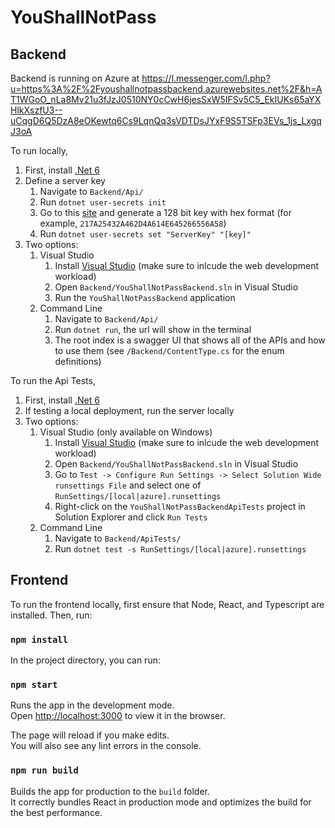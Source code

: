 # YouShallNotPass

## Backend
Backend is running on Azure at https://l.messenger.com/l.php?u=https%3A%2F%2Fyoushallnotpassbackend.azurewebsites.net%2F&h=AT1WGoO_nLa8Mv21u3fJzJ0510NY0cCwH6jesSxW5IFSv5C5_EkIUKs65aYXHlkXszfU3--uCqgD6Q5DzA8eOKewtq6Cs9LqnQq3sVDTDsJYxF9S5TSFp3EVs_1js_LxgqJ3oA

To run locally,
1. First, install [.Net 6](https://dotnet.microsoft.com/en-us/download)
2. Define a server key
    1. Navigate to `Backend/Api/`
    2. Run `dotnet user-secrets init`
    3. Go to this [site](https://www.allkeysgenerator.com/Random/Security-Encryption-Key-Generator.aspx) and generate a 128 bit key with hex format (for example, `217A25432A462D4A614E645266556A58`)
    4. Run `dotnet user-secrets set "ServerKey" "[key]"`
3. Two options:
    1. Visual Studio
        1. Install [Visual Studio](https://visualstudio.microsoft.com/vs/community/) (make sure to inlcude the web development workload)
        2. Open `Backend/YouShallNotPassBackend.sln` in Visual Studio
        3. Run the `YouShallNotPassBackend` application
    2. Command Line
        1. Navigate to `Backend/Api/`
        2. Run `dotnet run`, the url will show in the terminal
        3. The root index is a swagger UI that shows all of the APIs and how to use them (see `/Backend/ContentType.cs` for the enum definitions)

To run the Api Tests,
1. First, install [.Net 6](https://dotnet.microsoft.com/en-us/download)
2. If testing a local deployment, run the server locally
3. Two options:
    1. Visual Studio (only available on Windows)
        1. Install [Visual Studio](https://visualstudio.microsoft.com/vs/community/) (make sure to inlcude the web development workload)
        2. Open `Backend/YouShallNotPassBackend.sln` in Visual Studio 
        3. Go to `Test -> Configure Run Settings -> Select Solution Wide runsettings File` and select one of `RunSettings/[local|azure].runsettings`
        4. Right-click on the `YouShallNotPassBackendApiTests` project in Solution Explorer and click `Run Tests`
    1. Command Line
        1. Navigate to `Backend/ApiTests/`
        2. Run `dotnet test -s RunSettings/[local|azure].runsettings`

## Frontend

To run the frontend locally, first ensure that Node, React, and Typescript are installed. Then, run:

### `npm install`

In the project directory, you can run:

### `npm start`

Runs the app in the development mode.\
Open [http://localhost:3000](http://localhost:3000) to view it in the browser.

The page will reload if you make edits.\
You will also see any lint errors in the console.

### `npm run build`

Builds the app for production to the `build` folder.\
It correctly bundles React in production mode and optimizes the build for the best performance.
